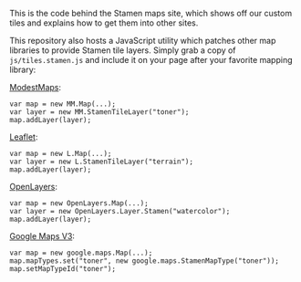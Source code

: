 This is the code behind the Stamen maps site, which shows off our custom tiles
and explains how to get them into other sites.

This repository also hosts a JavaScript utility which patches other map
libraries to provide Stamen tile layers. Simply grab a copy of
`js/tiles.stamen.js` and include it on your page after your favorite mapping
library:

[ModestMaps](http://stamen.github.com/modestmaps-js/):

    var map = new MM.Map(...);
    var layer = new MM.StamenTileLayer("toner");
    map.addLayer(layer);

[Leaflet](http://leaflet.cloudmade.com/):

    var map = new L.Map(...);
    var layer = new L.StamenTileLayer("terrain");
    map.addLayer(layer);

[OpenLayers](http://openlayers.org/):

    var map = new OpenLayers.Map(...);
    var layer = new OpenLayers.Layer.Stamen("watercolor");
    map.addLayer(layer);

[Google Maps V3](http://code.google.com/apis/maps/documentation/javascript/):

    var map = new google.maps.Map(...);
    map.mapTypes.set("toner", new google.maps.StamenMapType("toner"));
    map.setMapTypeId("toner");
